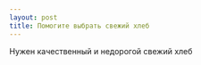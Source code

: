 ```yaml
---
layout: post 
title: Помогите выбрать свежий хлеб 
--- 
```

Нужен качественный и недорогой свежий хлеб